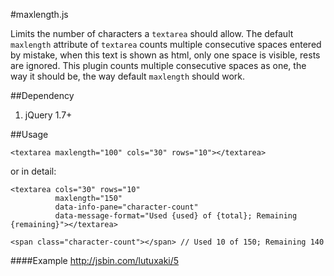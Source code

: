 #maxlength.js

Limits the number of characters a <code>textarea</code> should allow. The default <code>maxlength</code> attribute of <code>textarea</code> counts multiple consecutive spaces entered by mistake, when this text is shown as html, only one space is visible, rests are ignored. This plugin counts multiple consecutive spaces as one, the way it should be, the way default <code>maxlength</code> should work.

##Dependency

1. jQuery 1.7+

##Usage

	<textarea maxlength="100" cols="30" rows="10"></textarea>

or in detail:

	<textarea cols="30" rows="10"
			  maxlength="150"
			  data-info-pane="character-count"
			  data-message-format="Used {used} of {total}; Remaining {remaining}"></textarea>

	<span class="character-count"></span> // Used 10 of 150; Remaining 140

####Example
http://jsbin.com/lutuxaki/5
